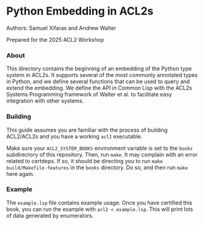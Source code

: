 # Python Embedding in ACL2s

Authors: Samuel Xifaras and Andrew Walter

Prepared for the 2025 ACL2 Workshop


### About
This directory contains the beginning of an embedding of the Python type system in ACL2s. It supports
several of the most commonly annotated types in Python, and we define several functions that can be used
to query and extend the embedding. We define the API in Common Lisp with the ACL2s Systems Programming 
framework of Walter et al. to facilitate easy integration with other systems.


### Building
This guide assumes you are familiar with the process of building ACL2/ACL2s and you have a working `acl2` executable. 

Make sure your `ACL2_SYSTEM_BOOKS` environment variable is set to the `books` subdirectory of this repository.
Then, run `make`. It may complain with an error related to certdeps. If so, it should be directing you to run
`make build/Makefile-features` in the `books` directory. Do so, and then run `make` here again.


### Example
The `example.lsp` file contains example usage. Once you have certified this book, you can run the example with 
`acl2 < example.lsp`. This will print lots of data generated by enumerators. 
